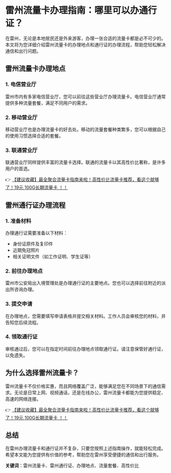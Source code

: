 # 雷州流量卡办理指南：哪里可以办通行证？

在雷州，无论是本地居民还是外来游客，办理一张合适的流量卡都是必不可少的。本文将为您详细介绍雷州流量卡的办理地点和通行证的办理流程，帮助您轻松解决通信和出行问题。

## 雷州流量卡办理地点

### 1. 电信营业厅
雷州市内有多家电信营业厅，您可以前往这些营业厅办理流量卡。电信营业厅通常提供多种流量套餐，满足不同用户的需求。

### 2. 移动营业厅
移动营业厅也是办理流量卡的好去处。移动的流量套餐种类繁多，您可以根据自己的使用习惯选择合适的套餐。

### 3. 联通营业厅
联通营业厅同样提供丰富的流量卡选择。联通的流量卡以其高性价比著称，是许多用户的首选。

👉 [【建议收藏】最全聚合流量卡指南来啦！高性价比流量卡推荐，看这个就够了！19元 100G长期流量卡 ！！](https://bit.ly/Liuliangka)

## 雷州通行证办理流程

### 1. 准备材料
办理通行证需要准备以下材料：
- 身份证原件及复印件
- 近期免冠照片
- 相关证明文件（如工作证明、学生证等）

### 2. 前往办理地点
雷州市公安局出入境管理处是办理通行证的主要地点。您也可以选择前往附近的派出所咨询办理。

### 3. 提交申请
在办理地点，您需要填写申请表格并提交相关材料。工作人员会审核您的材料，并告知您后续流程。

### 4. 领取通行证
审核通过后，您可以在指定时间前往办理地点领取通行证。请注意保管好通行证，以免遗失。

## 为什么选择雷州流量卡？

雷州流量卡不仅价格实惠，而且网络覆盖广泛，能够满足您在不同场景下的通信需求。无论是日常上网、视频通话，还是在线办公，雷州流量卡都能为您提供稳定、高速的网络连接。

👉 [【建议收藏】最全聚合流量卡指南来啦！高性价比流量卡推荐，看这个就够了！19元 100G长期流量卡 ！！](https://bit.ly/Liuliangka)

## 总结

在雷州办理流量卡和通行证并不复杂，只要您按照上述指南操作，就能轻松完成。希望本文能为您提供有价值的参考，帮助您在雷州享受便捷的通信和出行服务。

**关键词**：雷州流量卡、雷州通行证、办理地点、流量套餐、高性价比